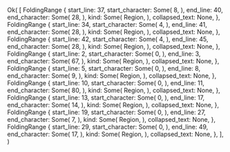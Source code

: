 Ok(
    [
        FoldingRange {
            start_line: 37,
            start_character: Some(
                8,
            ),
            end_line: 40,
            end_character: Some(
                28,
            ),
            kind: Some(
                Region,
            ),
            collapsed_text: None,
        },
        FoldingRange {
            start_line: 34,
            start_character: Some(
                4,
            ),
            end_line: 41,
            end_character: Some(
                28,
            ),
            kind: Some(
                Region,
            ),
            collapsed_text: None,
        },
        FoldingRange {
            start_line: 42,
            start_character: Some(
                4,
            ),
            end_line: 45,
            end_character: Some(
                28,
            ),
            kind: Some(
                Region,
            ),
            collapsed_text: None,
        },
        FoldingRange {
            start_line: 2,
            start_character: Some(
                0,
            ),
            end_line: 3,
            end_character: Some(
                67,
            ),
            kind: Some(
                Region,
            ),
            collapsed_text: None,
        },
        FoldingRange {
            start_line: 5,
            start_character: Some(
                0,
            ),
            end_line: 8,
            end_character: Some(
                9,
            ),
            kind: Some(
                Region,
            ),
            collapsed_text: None,
        },
        FoldingRange {
            start_line: 10,
            start_character: Some(
                0,
            ),
            end_line: 11,
            end_character: Some(
                80,
            ),
            kind: Some(
                Region,
            ),
            collapsed_text: None,
        },
        FoldingRange {
            start_line: 13,
            start_character: Some(
                0,
            ),
            end_line: 17,
            end_character: Some(
                14,
            ),
            kind: Some(
                Region,
            ),
            collapsed_text: None,
        },
        FoldingRange {
            start_line: 19,
            start_character: Some(
                0,
            ),
            end_line: 27,
            end_character: Some(
                7,
            ),
            kind: Some(
                Region,
            ),
            collapsed_text: None,
        },
        FoldingRange {
            start_line: 29,
            start_character: Some(
                0,
            ),
            end_line: 49,
            end_character: Some(
                17,
            ),
            kind: Some(
                Region,
            ),
            collapsed_text: None,
        },
    ],
)